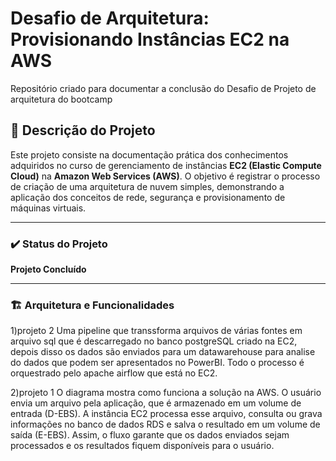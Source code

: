 # Desafio de Arquitetura: Provisionando Instâncias EC2 na AWS

Repositório criado para documentar a conclusão do Desafio de Projeto de arquitetura do bootcamp
## 📝 Descrição do Projeto

Este projeto consiste na documentação prática dos conhecimentos adquiridos no curso de gerenciamento de instâncias **EC2 (Elastic Compute Cloud)** na **Amazon Web Services (AWS)**. O objetivo é registrar o processo de criação de uma arquitetura de nuvem simples, demonstrando a aplicação dos conceitos de rede, segurança e provisionamento de máquinas virtuais.

---

### ✔️ Status do Projeto

**Projeto Concluído**

---

### 🏗️ Arquitetura e Funcionalidades
1)projeto 2
Uma pipeline que transsforma arquivos de várias fontes em arquivo sql que é descarregado no banco postgreSQL criado na EC2, depois disso os dados são enviados para um datawarehouse para analise do dados que podem ser apresentados no PowerBI. Todo o processo é orquestrado pelo apache airflow que está no EC2.

2)projeto 1
O diagrama mostra como funciona a solução na AWS. O usuário envia um arquivo pela aplicação, que é armazenado em um volume de entrada (D-EBS). A instância EC2 processa esse arquivo, consulta ou grava informações no banco de dados RDS e salva o resultado em um volume de saída (E-EBS). Assim, o fluxo garante que os dados enviados sejam processados e os resultados fiquem disponíveis para o usuário.

